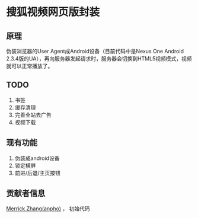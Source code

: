 # 搜狐视频网页版封装

## 原理

伪装浏览器的User Agent成Android设备（目前代码中是Nexus One Android 2.3.4版的UA），再向服务器发起请求时，服务器会切换到HTML5视频模式，视频就可以正常播放了。

## TODO

1. 书签
2. 缓存清理
2. 完善全站去广告
3. 视频下载

## 现有功能

1. 伪装成android设备
2. 锁定横屏
3. 前进/后退/主页按钮

## 贡献者信息

[Merrick Zhang(anpho)](http://weibo.com/anphox) ， 初始代码


